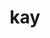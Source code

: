 ---
category: 3-letters
denotation: null
name: kay
reference_link: https://www.etymonline.com/word/kay
root_language: null
root_name: null
title: kay
type: free
word_sums:
- respelling: kay
  sum: 'Kay + '
---